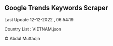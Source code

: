 

## Google Trends Keywords Scraper 
 
Last Update 12-12-2022 , 06:54:19

Country List :
VIETNAM.json



© Abdul Muttaqin 

